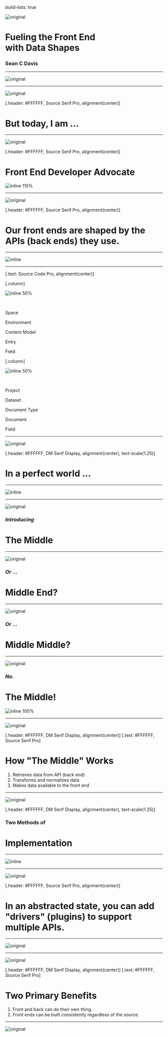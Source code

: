 build-lists: true

![original](../_assets/background/bg-shapes-logo.png)

# Fueling the Front End<br>with Data Shapes

### Sean C Davis

---

![original](../_assets/slides/scd-intro.png)

---

![original](../_assets/background/bg-blue-twitter.png)

[.header: #FFFFFF, Source Serif Pro, alignment(center)]

# But today, I am ...

---

![original](../_assets/background/bg-blue-twitter.png)

[.header: #FFFFFF, Source Serif Pro, alignment(center)]

# Front End Developer Advocate

![inline 115%](images/ted-lasso-woohoo.gif)

---

![original](../_assets/background/bg-green-twitter.png)

[.header: #FFFFFF, Source Serif Pro, alignment(center)]

# Our **front ends** are **shaped** by the **APIs** (back ends) they use.

---

![inline](images/210626-middle-layer-before.png)

---

[.text: Source Code Pro, alignment(center)]

[.column]

![inline 50%](../_assets/logo/contentful-logo.png)

<br>

Space

Environment

Content Model

Entry

Field

[.column]

![inline 50%](../_assets/logo/sanity-logo.png)

<br>

Project

Dataset

Document Type

Document

Field

---

![original](../_assets/background/bg-blue-twitter.png)

[.header: #FFFFFF, DM Serif Display, alignment(center), text-scale(1.25)]

# In a perfect world ...

---

![inline](images/210626-middle-layer-missing.png)

---

![original](../_assets/background/bg-shapes.png)

### _Introducing_

# The Middle

---

![original](../_assets/background/bg-shapes.png)

### _Or ..._

# Middle End?

---

![original](../_assets/background/bg-shapes.png)

### _Or ..._

# Middle Middle?

---

![original](../_assets/background/bg-shapes.png)

### _No._

# The Middle!

![inline 100%](images/the-middle.gif)

---

![original](../_assets/background/bg-blue-twitter.png)

[.header: #FFFFFF, DM Serif Display, alignment(center)]
[.text: #FFFFFF, Source Serif Pro]

# How "The Middle" Works

1. Retrieves data from API (back end)
1. Transforms and normalizes data
1. Makes data available to the front end

---

![original](../_assets/background/bg-green-twitter.png)

[.header: #FFFFFF, DM Serif Display, alignment(center), text-scale(1.25)]

### Two Methods of

# Implementation

---

![inline](images/210626-middle-layer-approaches.png)

---

![original](../_assets/background/bg-blue-twitter.png)

[.header: #FFFFFF, Source Serif Pro, alignment(center)]

# In an **abstracted state**, you can add **"drivers"** (plugins) to support **multiple APIs**.

---

![original](images/210626-middle-layer-drivers.png)

---

![original](../_assets/background/bg-green-twitter.png)

[.header: #FFFFFF, DM Serif Display, alignment(center)]
[.text: #FFFFFF, Source Serif Pro]

# Two Primary Benefits

1. Front and back can do their own thing.
1. Front ends can be built consistently regardless of the source.

---

![original](../_assets/slides/scd-thank-you.png)
